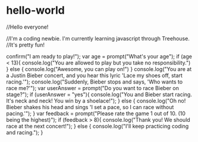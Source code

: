 hello-world
===========

//Hello everyone!

//I'm a coding newbie. I'm currently learning javascript through Treehouse. 
//It's pretty fun!

confirm("I am ready to play!");
var age = prompt("What's your age");
if (age < 13){
    console.log("You are allowed to play but you take no responsibility.")
}
else 
{
    console.log("Awesome, you can play on!")
}
console.log("You are at a Justin Bieber concert, and you hear this lyric 'Lace my shoes off, start racing.'");
console.log("Suddenly, Bieber stops and says, 'Who wants to race me?'");
var userAnswer = prompt("Do you want to race Bieber on stage?");
if (userAnswer = "yes"){
    console.log("You and Bieber start racing. It's neck and neck! You win by a shoelace!");
}
else {
    console.log("Oh no! Bieber shakes his head and sings 'I set a pace, so I can race without pacing.'");
}
var feedback = prompt("Please rate the game 1 out of 10. (10 being the highest)");
if (feedback > 8){
    console.log("Thank you! We should race at the next concert!");
}
else {
    console.log("I'll keep practicing coding and racing.");
}
